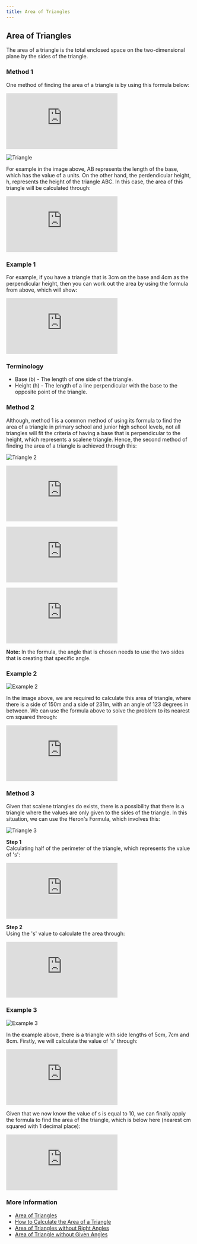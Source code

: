```yaml
---
title: Area of Triangles
---
```


## Area of Triangles

The area of a triangle is the total enclosed space on the two-dimensional plane by the sides of the triangle.

### Method 1
One method of finding the area of a triangle is by using this formula below:

![Formula 1](https://latex.codecogs.com/gif.latex?Area%20%3D%20%5Cfrac%7B1%7D%7B2%7D%20%5Ctimes%20height%20%5Ctimes%20base)

![Triangle](http://www.mathportal.org/calculators/plane-geometry-calculators/triangleEquilateral.gif)

For example in the image above, AB represents the length of the base, which has the value of a units. On the other hand, the perdendicular height, h, represents the height of the triangle ABC. In this case, the area of this triangle will be calculated through:

![Formula 1 applied](https://latex.codecogs.com/gif.latex?Area%20%3D%20%5Cfrac%7B1%7D%7B2%7D%20%5Ctimes%20a%20%5Ctimes%20h)

### Example 1
For example, if you have a triangle that is 3cm on the base and 4cm as the perpendicular height, then you can work out the area by using the formula from above, which will show:

![Example 1](https://latex.codecogs.com/gif.latex?Area%20%3D%20%5Cfrac%7B1%7D%7B2%7D%20%5Ctimes%203cm%20%5Ctimes%204cm%20%3D%206cm%5E2)

### Terminology
* Base (b) - The length of one side of the triangle.
* Height (h) - The length of a line perpendicular with the base to the opposite point of the triangle.

### Method 2
Although, method 1 is a common method of using its formula to find the area of a triangle in primary school and junior high school levels, not all triangles will fit the criteria of having a base that is perpendicular to the height, which represents a scalene triangle. Hence, the second method of finding the area of a triangle is achieved through this:

![Triangle 2](https://www.calculatorsoup.com/images/triangletheorems/triangle-base.gif)

![Formula 2.1](https://latex.codecogs.com/gif.latex?Area%20%3D%20%5Cfrac%7B1%7D%7B2%7D%20%5Ctimes%20a%20%5Ctimes%20b%20%5Ctimes%20sinC)

![Formula 2.2](https://latex.codecogs.com/gif.latex?Area%20%3D%20%5Cfrac%7B1%7D%7B2%7D%20%5Ctimes%20a%20%5Ctimes%20c%20%5Ctimes%20sinB)

![Formula 2.3](https://latex.codecogs.com/gif.latex?Area%20%3D%20%5Cfrac%7B1%7D%7B2%7D%20%5Ctimes%20b%20%5Ctimes%20c%20%5Ctimes%20sinA)

**Note:** In the formula, the angle that is chosen needs to use the two sides that is creating that specific angle.

### Example 2

![Example 2](https://www.mathsisfun.com/algebra/images/trig-areaex2.gif)

In the image above, we are required to calculate this area of triangle, where there is a side of 150m and a side of 231m, with an angle of 123 degrees in between. We can use the formula above to solve the problem to its nearest cm squared through:

![Answer 2](https://latex.codecogs.com/gif.latex?Area%20%3D%20%5Cfrac%7B1%7D%7B2%7D%20%5Ctimes%20231m%20%5Ctimes%20150m%20%5Ctimes%20%5Csin123%5Cdegree%20%3D%2014530m%5E%7B2%7D)

### Method 3

Given that scalene triangles do exists, there is a possibility that there is a triangle where the values are only given to the sides of the triangle. In this situation, we can use the Heron's Formula, which involves this:

![Triangle 3](https://upload.wikimedia.org/wikipedia/commons/9/9f/Triangle_ABC_with_Sides_a_b_c.png)

**Step 1** \
Calculating half of the perimeter of the triangle, which represents the value of 's':

![Formula of s](https://latex.codecogs.com/gif.latex?s%20%3D%20%5Cfrac%7Ba&plus;b&plus;c%7D%7B2%7D)

**Step 2** \
Using the 's' value to calculate the area through:

![Formula of Triangle 3](https://latex.codecogs.com/gif.latex?Area%20%3D%20%5Csqrt%7Bs%28s-a%29%28s-b%29%28s-c%29%7D)

### Example 3

![Example 3](https://www.math-only-math.com/images/side-properties-of-triangles.png)

In the example above, there is a triangle with side lengths of 5cm, 7cm and 8cm. Firstly, we will calculate the value of 's' through:

![Step 1 of Example 3](https://latex.codecogs.com/gif.latex?s%20%3D%20%5Cfrac%7B5%20&plus;%207%20&plus;%208%7D%7B2%7D%20%3D%20%5Cfrac%7B20%7D%7B2%7D%20%3D%2010)

Given that we now know the value of s is equal to 10, we can finally apply the formula to find the area of the triangle, which is below here (nearest cm squared with 1 decimal place):

![Step 2 of Example 3](https://latex.codecogs.com/gif.latex?Area%20%3D%20%5Csqrt%7B10%2810-5%29%2810-7%29%2810-8%29%7D%20%3D%20%5Csqrt%7B10%285%29%283%29%282%29%7D%20%3D%20%5Csqrt%7B300%7D%20%3D%2017.3cm%5E2)

### More Information
* [Area of Triangles](http://www.onlinemathlearning.com/area-triangle.html)
* [How to Calculate the Area of a Triangle](https://www.wikihow.com/Calculate-the-Area-of-a-Triangle)
* [Area of Triangles without Right Angles](https://www.mathsisfun.com/algebra/trig-area-triangle-without-right-angle.html)
* [Area of Triangle without Given Angles](https://www.mathwarehouse.com/geometry/triangles/area/herons-formula-triangle-area.php)

